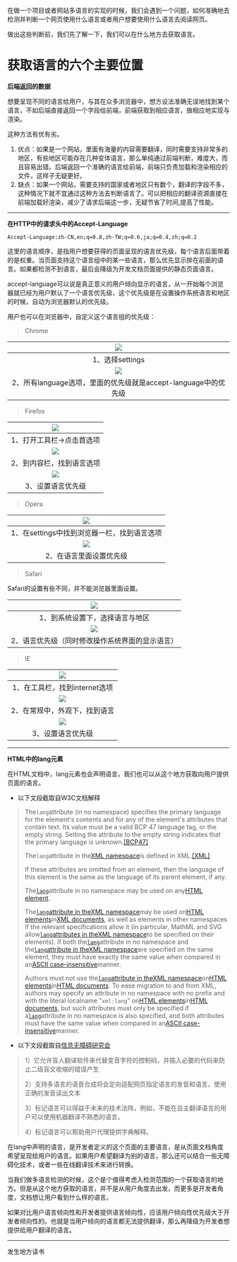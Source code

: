 在做一个项目或者网站多语言的实现的时候，我们会遇到一个问题，如何准确地去检测并判断一个网页使用什么语言或者用户想要使用什么语言去阅读网页。

做出这些判断前，我们先了解一下，我们可以在什么地方去获取语言。

# 获取语言的六个主要位置

**后端返回的数据**

想要呈现不同的语言给用户，与其在众多浏览器中，想方设法准确无误地找到某个语言，不如后端直接返回一个字段给前端，前端获取到相应语言，做相应地实现与渲染。

这种方法有优有劣。

1. 优点：如果是一个网站，里面有海量的内容需要翻译，同时需要支持非常多的地区，有些地区可能存在几种变体语言，那么单纯通过前端判断，难度大，而且容易出错。后端返回一个准确的语言给前端，前端只负责加载和渲染相应的文件，这样子无疑更好。
2. 缺点：如果一个网站，需要支持的国家或者地区只有数个，翻译的字段不多，这种情况下就不宜通过这种方法去判断语言了。可以把相应的翻译资源直接在前端加载好渲染，减少了请求后端这一步，无疑节省了时间,提高了性能。

---

**在HTTP中的请求头中的Accept-Language**

```
Accept-Language:zh-CN,en;q=0.8,zh-TW;q=0.6,ja;q=0.4,zh;q=0.2
```

这里的语言顺序，是指用户想要获得的页面呈现的语言优先级，每个语言后面带着的是权重。当页面支持这个语言组中的某一些语言，那么优先显示排在前面的语言。如果都检测不到语言，最后会降级为开发文档页面提供的静态页面语言。

accept-language可以说是真正意义的用户倾向显示的语言，从一开始每个浏览器就已经为用户默认了一个语言优先级，这个优先级是在设置操作系统语言和地区的时候，自动为浏览器默认的优先级。

用户也可以在浏览器中，自定义这个语言组的优先级：

> Chrome

| ![](/assets/1-1.png) |
| :---: |
| 1、选择settings |
| ![](/assets/1-2.png) |
| 2、所有language选项，里面的优先级就是accept-language中的优先级 |

> Firefox

| ![](/assets/1-3.png) |
| :---: |
| 1、打开工具栏-&gt;点击首选项 |
| ![](/assets/1-4.png) |
| 2、到内容栏，找到语言选项 |
| ![](/assets/1-5.png) |
| 3、设置语言优先级 |

> Opera

| ![](/assets/1-6.png) |
| :---: |
| 1、在settings中找到浏览器一栏，找到语言选项 |
| ![](/assets/1-7.png) |
| 2、在语言里面设置优先级 |

> Safari

Safari的设置有些不同，并不能浏览器里面设置。

| ![](/assets/1-8.png) |
| :---: |
| 1、到系统设置下，选择语言与地区 |
| ![](/assets/1-9.png) |
| 2、语言优先级（同时修改操作系统界面的显示语言） |

> IE

| ![](/assets/1-10.png) |
| :---: |
| 1、在工具栏，找到internet选项 |
| ![](/assets/1-11.png) |
| 2、在常规中，外观下，找到语言 |
| ![](/assets/1-12.png) |
| 3、设置语言优先级 |

---

**HTML中的lang元素**

在HTML文档中，lang元素也会声明语言，我们也可以从这个地方获取向用户提供页面的语言。

* 以下文段截取自W3C文档解释

> The`lang`attribute \(in no namespace\) specifies the primary language for the element's contents and for any of the element's attributes that contain text. Its value must be a valid BCP 47 language tag, or the empty string. Setting the attribute to the empty string indicates that the primary language is unknown.[\[BCP47\]](https://html.spec.whatwg.org/multipage/references.html#refsBCP47)
>
> The`lang`attribute in the[XML namespace](https://infra.spec.whatwg.org/#xml-namespace)is defined in XML.[\[XML\]](https://html.spec.whatwg.org/multipage/references.html#refsXML)
>
> If these attributes are omitted from an element, then the language of this element is the same as the language of its parent element, if any.
>
> The[`lang`](https://html.spec.whatwg.org/multipage/dom.html#attr-lang)attribute in no namespace may be used on any[HTML element](https://html.spec.whatwg.org/multipage/infrastructure.html#html-elements).
>
> The[`lang`attribute in theXML namespace](https://html.spec.whatwg.org/multipage/dom.html#attr-xml-lang)may be used on[HTML elements](https://html.spec.whatwg.org/multipage/infrastructure.html#html-elements)in[XML documents](https://dom.spec.whatwg.org/#xml-document), as well as elements in other namespaces if the relevant specifications allow it \(in particular, MathML and SVG allow[`lang`attributes in theXML namespace](https://html.spec.whatwg.org/multipage/dom.html#attr-xml-lang)to be specified on their elements\). If both the[`lang`](https://html.spec.whatwg.org/multipage/dom.html#attr-lang)attribute in no namespace and the[`lang`attribute in theXML namespace](https://html.spec.whatwg.org/multipage/dom.html#attr-xml-lang)are specified on the same element, they must have exactly the same value when compared in an[ASCII case-insensitive](https://infra.spec.whatwg.org/#ascii-case-insensitive)manner.
>
> Authors must not use the[`lang`attribute in theXML namespace](https://html.spec.whatwg.org/multipage/dom.html#attr-xml-lang)on[HTML elements](https://html.spec.whatwg.org/multipage/infrastructure.html#html-elements)in[HTML documents](https://dom.spec.whatwg.org/#html-document). To ease migration to and from XML, authors may specify an attribute in no namespace with no prefix and with the literal localname "`xml:lang`" on[HTML elements](https://html.spec.whatwg.org/multipage/infrastructure.html#html-elements)in[HTML documents](https://dom.spec.whatwg.org/#html-document), but such attributes must only be specified if a[`lang`](https://html.spec.whatwg.org/multipage/dom.html#attr-lang)attribute in no namespace is also specified, and both attributes must have the same value when compared in an[ASCII case-insensitive](https://infra.spec.whatwg.org/#ascii-case-insensitive)manner.

* 以下文段截取自[信息无障碍研究会](http://informationaccessibilityassociation.github.io/webAccessibility/language/1_html_lang.html)

> 1）它允许盲人翻译软件来代替变音字符的控制码，并插入必要的代码来防止二级盲文收缩的错误产生
>
> 2）支持多语言的语音合成将会定向适配网页指定语言的发音和语言，使用正确的发音读出文本
>
> 3）标记语言可以得益于未来的技术法阵，例如，不能在自主翻译语言的用户可以使用机器翻译不熟悉的语言。
>
> 4）标记语言可以帮助用户代理提供字典解释。

在lang中声明的语言，是开发者定义的这个页面的主要语言，是从页面文档角度希望呈现给用户的语言。如果用户希望翻译为别的语言，那么还可以结合一些无障碍化技术，或者一些在线翻译技术来进行转换。

当我们做多语言检测的时候，这个是个值得考虑入检测范围的一个获取语言的地方。但是从这个地方获取的语言，并不是从用户角度去出发，而更多是开发者角度，文档想让用户看到什么样的语言。

如果对比用户语言倾向性和开发者提供语言倾向性，应该用户倾向性优先级大于开发者倾向性的。也就是当用户倾向的语言都无法提供翻译，那么再降级为开发者想提供给用户翻译的语言。

---

发生地方读书

